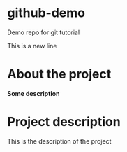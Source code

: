 # github-demo
Demo repo for git tutorial

This is a new line

# About the project
**Some description**

# Project description
This is the description of the project